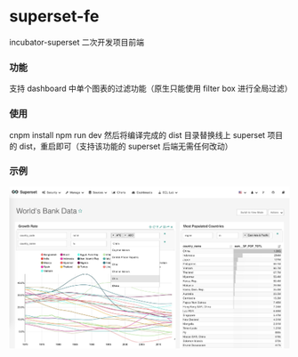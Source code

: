 # superset-fe
incubator-superset 二次开发项目前端

### 功能
支持 dashboard 中单个图表的过滤功能（原生只能使用 filter box 进行全局过滤）

### 使用
cnpm install
npm run dev
然后将编译完成的 dist 目录替换线上 superset 项目的 dist，重启即可（支持该功能的 superset 后端无需任何改动）

### 示例
![image](https://github.com/beaEpoch/github-image/blob/master/superset-fe_2.jpg)

